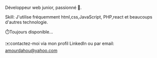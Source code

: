 Développeur web junior, passionné 🙂.

Skill: J'utilise fréquemment html,css,JavaScript,
PHP,react et beaucoups d'autres technologie.

⏱️Toujours disponible...

✉️contactez-moi via mon profil LinkedIn
ou par email: amourdahou@yahoo.com

<!---
Amour22/Amour22 is a ✨ special ✨ repository because its `README.md` (this file) appears on your GitHub profile.
You can click the Preview link to take a look at your changes.
--->
